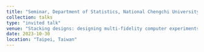 ```yaml
---
title: "Seminar, Department of Statistics, National Chengchi University"
collection: talks
type: "invited talk"
venue: "Stacking designs: designing multi-fidelity computer experiments with target predictive accuracy"
date: 2023-10-30
location: "Taipei, Taiwan"
---
```

